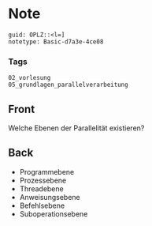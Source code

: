 # Note
```
guid: OPLZ::<l=]
notetype: Basic-d7a3e-4ce08
```

### Tags
```
02_vorlesung
05_grundlagen_parallelverarbeitung
```

## Front
<p>Welche Ebenen der Parallelität existieren?

## Back
<ul>
  <li>Programmebene
  <li>Prozessebene
  <li>Threadebene
  <li>Anweisungsebene
  <li>Befehlsebene
  <li>Suboperationsebene
</ul>
